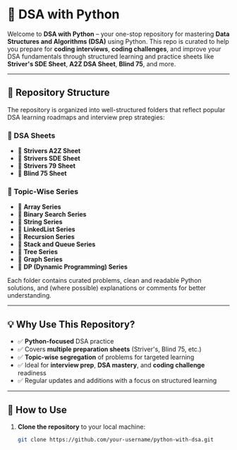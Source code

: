# 🐍  DSA with Python

Welcome to **DSA with Python** – your one-stop repository for mastering **Data Structures and Algorithms (DSA)** using Python. This repo is curated to help you prepare for **coding interviews**, **coding challenges**, and improve your DSA fundamentals through structured learning and practice sheets like **Striver's SDE Sheet**, **A2Z DSA Sheet**, **Blind 75**, and more.

---

## 📁 Repository Structure

The repository is organized into well-structured folders that reflect popular DSA learning roadmaps and interview prep strategies:

### 📘 DSA Sheets
- 📂 **Strivers A2Z Sheet**  
- 📂 **Strivers SDE Sheet**  
- 📂 **Strivers 79 Sheet**  
- 📂 **Blind 75 Sheet**

### 🔢 Topic-Wise Series
- 📂 **Array Series**
- 📂 **Binary Search Series**
- 📂 **String Series**
- 📂 **LinkedList Series**
- 📂 **Recursion Series**
- 📂 **Stack and Queue Series**
- 📂 **Tree Series**
- 📂 **Graph Series**
- 📂 **DP (Dynamic Programming) Series**

Each folder contains curated problems, clean and readable Python solutions, and (where possible) explanations or comments for better understanding.

---

## 💡 Why Use This Repository?

- ✅ **Python-focused** DSA practice
- ✅ Covers **multiple preparation sheets** (Striver's, Blind 75, etc.)
- ✅ **Topic-wise segregation** of problems for targeted learning
- ✅ Ideal for **interview prep**, **DSA mastery**, and **coding challenge** readiness
- ✅ Regular updates and additions with a focus on structured learning

---

## 🚀 How to Use

1. **Clone the repository** to your local machine:
   ```bash
   git clone https://github.com/your-username/python-with-dsa.git
